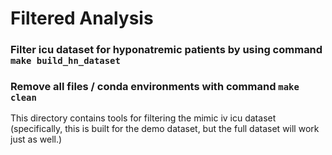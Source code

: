 # Filtered Analysis

### Filter icu dataset for hyponatremic patients by using command ```make build_hn_dataset ```
### Remove all files / conda environments with command ```make clean```


This directory contains tools for filtering the mimic iv icu dataset (specifically, this is built for the demo dataset, but the full dataset will work just as well.)

